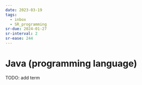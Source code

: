 ```yaml
---
date: 2023-03-19
tags:
  - inbox
  - SR_programming
sr-due: 2024-01-27
sr-interval: 2
sr-ease: 244
---
```


# Java (programming language)

TODO: add term
